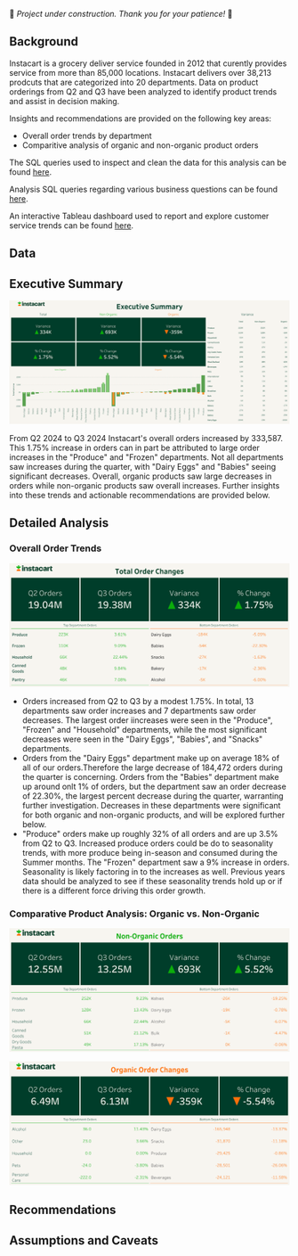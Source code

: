 🚧 *Project under construction. Thank you for your patience!* 🚧

## Background

Instacart is a grocery deliver service founded in 2012 that curently provides service from more than 85,000 locations. Instacart delivers over 38,213 prodcuts that are categorized into 20 departments. Data on product orderings from Q2 and Q3 have been analyzed to identify product trends and assist in decision making.


Insights and recommendations are provided on the following key areas:

- Overall order trends by department
- Comparitive analysis of organic and non-organic product orders

The SQL queries used to inspect and clean the data for this analysis can be found [here](setup_queries).

Analysis SQL queries regarding various business questions can be found [here](analysis_queries).

An interactive Tableau dashboard used to report and explore customer service trends can be found [here](https://public.tableau.com/app/profile/nick.feichtel/viz/InstacartReorderAnalysis/ExecutiveSummary).

## Data

## Executive Summary

![Executive Summary Dash](assets/executive_summary.png)

From Q2 2024 to Q3 2024 Instacart's overall orders increased by 333,587. This 1.75% increase in orders can in part be attributed to large order increases in the "Produce" and "Frozen" departments. Not all departments saw increases during the quarter, with "Dairy Eggs" and "Babies" seeing significant decreases. Overall, organic products saw large decreases in orders while non-organic products saw overall increases. Further insights into these trends and actionable recommendations are provided below.

## Detailed Analysis

### Overall Order Trends

![Total Orders Dash](assets/total_orders.png)

- Orders increased from Q2 to Q3 by a modest 1.75%. In total, 13 departments saw order increases and 7 departments saw order decreases. The largest order iincreases were seen in the "Produce", "Frozen" and "Household" departments, while the most significant decreases were seen in the "Dairy Eggs", "Babies", and "Snacks" departments. 
- Orders from the "Dairy Eggs" department make up on average 18% of all of our orders.Therefore the large decrease of 184,472 orders during the quarter is concerning. Orders from the "Babies" department make up around onlt 1% of orders, but the department saw an order decrease of 22.30%, the largest percent decrease during the quarter, warranting further investigation. Decreases in these departments were significant for both organic and non-organic products, and will be explored further below.
- "Produce" orders make up roughly 32% of all orders and are up 3.5% from Q2 to Q3. Increased produce orders could be do to seasonality trends, with more produce being in-season and consumed during the Summer months. The "Frozen" department saw a 9% increase in orders. Seasonality is likely factoring in to the increases as well. Previous years data should be analyzed to see if these seasonality trends hold up or if there is a different force driving this order growth.

### Comparative Product Analysis: Organic vs. Non-Organic

![Non-Organic Orders Dash](assets/non_organic_orders.png)

![Organic Order Dash](assets/organic_orders.png)



## Recommendations

## Assumptions and Caveats

